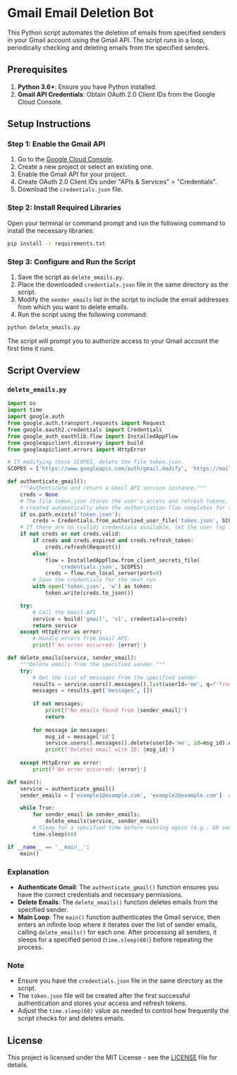 
# Gmail Email Deletion Bot

This Python script automates the deletion of emails from specified senders in your Gmail account using the Gmail API. The script runs in a loop, periodically checking and deleting emails from the specified senders.

## Prerequisites

1. **Python 3.6+**: Ensure you have Python installed.
2. **Gmail API Credentials**: Obtain OAuth 2.0 Client IDs from the Google Cloud Console.

## Setup Instructions

### Step 1: Enable the Gmail API

1. Go to the [Google Cloud Console](https://console.cloud.google.com/).
2. Create a new project or select an existing one.
3. Enable the Gmail API for your project.
4. Create OAuth 2.0 Client IDs under "APIs & Services" > "Credentials".
5. Download the `credentials.json` file.

### Step 2: Install Required Libraries

Open your terminal or command prompt and run the following command to install the necessary libraries:

```sh
pip install -r requirements.txt
```

### Step 3: Configure and Run the Script

1. Save the script as `delete_emails.py`.
2. Place the downloaded `credentials.json` file in the same directory as the script.
3. Modify the `sender_emails` list in the script to include the email addresses from which you want to delete emails.
4. Run the script using the following command:

```sh
python delete_emails.py
```

The script will prompt you to authorize access to your Gmail account the first time it runs.

## Script Overview

### `delete_emails.py`

```python
import os
import time
import google.auth
from google.auth.transport.requests import Request
from google.oauth2.credentials import Credentials
from google_auth_oauthlib.flow import InstalledAppFlow
from googleapiclient.discovery import build
from googleapiclient.errors import HttpError

# If modifying these SCOPES, delete the file token.json.
SCOPES = ['https://www.googleapis.com/auth/gmail.modify', 'https://mail.google.com/']

def authenticate_gmail():
    """Authenticate and return a Gmail API service instance."""
    creds = None
    # The file token.json stores the user's access and refresh tokens, and is
    # created automatically when the authorization flow completes for the first time.
    if os.path.exists('token.json'):
        creds = Credentials.from_authorized_user_file('token.json', SCOPES)
    # If there are no (valid) credentials available, let the user log in.
    if not creds or not creds.valid:
        if creds and creds.expired and creds.refresh_token:
            creds.refresh(Request())
        else:
            flow = InstalledAppFlow.from_client_secrets_file(
                'credentials.json', SCOPES)
            creds = flow.run_local_server(port=0)
        # Save the credentials for the next run
        with open('token.json', 'w') as token:
            token.write(creds.to_json())

    try:
        # Call the Gmail API
        service = build('gmail', 'v1', credentials=creds)
        return service
    except HttpError as error:
        # Handle errors from Gmail API.
        print(f'An error occurred: {error}')

def delete_emails(service, sender_email):
    """Delete emails from the specified sender."""
    try:
        # Get the list of messages from the specified sender
        results = service.users().messages().list(userId='me', q=f'from:{sender_email}').execute()
        messages = results.get('messages', [])
        
        if not messages:
            print(f'No emails found from {sender_email}')
            return
        
        for message in messages:
            msg_id = message['id']
            service.users().messages().delete(userId='me', id=msg_id).execute()
            print(f'Deleted email with ID: {msg_id}')
            
    except HttpError as error:
        print(f'An error occurred: {error}')

def main():
    service = authenticate_gmail()
    sender_emails = ['example1@example.com', 'example2@example.com']  # Add more email addresses as needed

    while True:
        for sender_email in sender_emails:
            delete_emails(service, sender_email)
        # Sleep for a specified time before running again (e.g., 60 seconds)
        time.sleep(60)

if __name__ == '__main__':
    main()
```

### Explanation

- **Authenticate Gmail**: The `authenticate_gmail()` function ensures you have the correct credentials and necessary permissions.
- **Delete Emails**: The `delete_emails()` function deletes emails from the specified sender.
- **Main Loop**: The `main()` function authenticates the Gmail service, then enters an infinite loop where it iterates over the list of sender emails, calling `delete_emails()` for each one. After processing all senders, it sleeps for a specified period (`time.sleep(60)`) before repeating the process.

### Note

- Ensure you have the `credentials.json` file in the same directory as the script.
- The `token.json` file will be created after the first successful authentication and stores your access and refresh tokens.
- Adjust the `time.sleep(60)` value as needed to control how frequently the script checks for and deletes emails.

## License

This project is licensed under the MIT License - see the [LICENSE](LICENSE) file for details.

